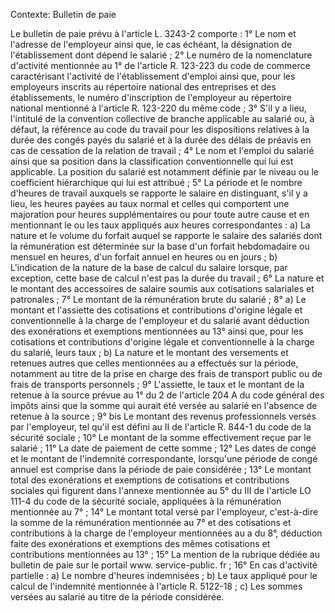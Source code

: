 Contexte: Bulletin de paie

Le bulletin de paie prévu à l'article L. 3243-2 comporte : 1° Le nom et l'adresse de l'employeur ainsi que, le cas échéant, la désignation de l'établissement dont dépend le salarié ; 2° Le numéro de la nomenclature d'activité mentionnée au 1° de l'article R. 123-223 du code de commerce caractérisant l'activité de l'établissement d'emploi ainsi que, pour les employeurs inscrits au répertoire national des entreprises et des établissements, le numéro d'inscription de l'employeur au répertoire national mentionné à l'article R. 123-220 du même code ; 3° S'il y a lieu, l'intitulé de la convention collective de branche applicable au salarié ou, à défaut, la référence au code du travail pour les dispositions relatives à la durée des congés payés du salarié et à la durée des délais de préavis en cas de cessation de la relation de travail ; 4° Le nom et l'emploi du salarié ainsi que sa position dans la classification conventionnelle qui lui est applicable. La position du salarié est notamment définie par le niveau ou le coefficient hiérarchique qui lui est attribué ; 5° La période et le nombre d'heures de travail auxquels se rapporte le salaire en distinguant, s'il y a lieu, les heures payées au taux normal et celles qui comportent une majoration pour heures supplémentaires ou pour toute autre cause et en mentionnant le ou les taux appliqués aux heures correspondantes : a) La nature et le volume du forfait auquel se rapporte le salaire des salariés dont la rémunération est déterminée sur la base d'un forfait hebdomadaire ou mensuel en heures, d'un forfait annuel en heures ou en jours ; b) L'indication de la nature de la base de calcul du salaire lorsque, par exception, cette base de calcul n'est pas la durée du travail ; 6° La nature et le montant des accessoires de salaire soumis aux cotisations salariales et patronales ; 7° Le montant de la rémunération brute du salarié ; 8° a) Le montant et l'assiette des cotisations et contributions d'origine légale et conventionnelle à la charge de l'employeur et du salarié avant déduction des exonérations et exemptions mentionnées au 13° ainsi que, pour les cotisations et contributions d'origine légale et conventionnelle à la charge du salarié, leurs taux ; b) La nature et le montant des versements et retenues autres que celles mentionnées au a effectués sur la période, notamment au titre de la prise en charge des frais de transport public ou de frais de transports personnels ; 9° L'assiette, le taux et le montant de la retenue à la source prévue au 1° du 2 de l'article 204 A du code général des impôts ainsi que la somme qui aurait été versée au salarié en l'absence de retenue à la source ; 9° bis Le montant des revenus professionnels versés par l'employeur, tel qu'il est défini au II de l'article R. 844-1 du code de la sécurité sociale ; 10° Le montant de la somme effectivement reçue par le salarié ; 11° La date de paiement de cette somme ; 12° Les dates de congé et le montant de l'indemnité correspondante, lorsqu'une période de congé annuel est comprise dans la période de paie considérée ; 13° Le montant total des exonérations et exemptions de cotisations et contributions sociales qui figurent dans l'annexe mentionnée au 5° du III de l'article LO 111-4 du code de la sécurité sociale, appliquées à la rémunération mentionnée au 7° ; 14° Le montant total versé par l'employeur, c'est-à-dire la somme de la rémunération mentionnée au 7° et des cotisations et contributions à la charge de l'employeur mentionnées au a du 8°, déduction faite des exonérations et exemptions des mêmes cotisations et contributions mentionnées au 13° ; 15° La mention de la rubrique dédiée au bulletin de paie sur le portail www. service-public. fr ; 16° En cas d'activité partielle : a) Le nombre d'heures indemnisées ; b) Le taux appliqué pour le calcul de l'indemnité mentionnée à l'article R. 5122-18 ; c) Les sommes versées au salarié au titre de la période considérée.